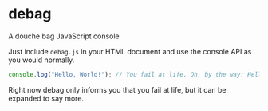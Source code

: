 debag
=====

A douche bag JavaScript console

Just include `debag.js` in your HTML document and use the console API as you would normally.

```javascript
console.log("Hello, World!"); // You fail at life. Oh, by the way: Hello, World!
```

Right now debag only informs you that you fail at life, but it can be expanded to say more.
